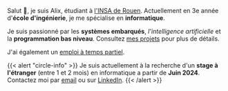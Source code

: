 ---
---

Salut 👋, je suis Alix, étudiant à [l'INSA de Rouen](https://www.insa-rouen.fr). Actuellement en 3e année d'**école d'ingénierie**, je me spécialise en **informatique**.

Je suis passionné par les **systèmes embarqués**, *l'intelligence artificielle* et la **programmation bas niveau**. Consultez [mes projets]() pour plus de détails.

J'ai également un [emploi à temps partiel]().

{{< alert "circle-info" >}}
Je suis actuellement à la recherche d'un **stage à l'étranger** (entre 1 et 2 mois) en informatique a partir de **Juin 2024**.
Contactez moi par [email](mailto:alix@anneraud.fr) ou sur [LinkedIn](https://www.linkedin.com/in/alix-anneraud/).
{{< /alert >}}